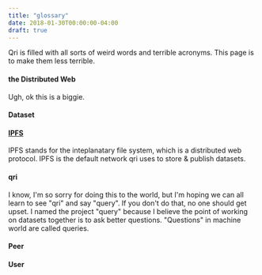 ```yaml
---
title: "glossary"
date: 2018-01-30T00:00:00-04:00
draft: true
---
```


Qri is filled with all sorts of weird words and terrible acronyms. This page is to make them less terrible.

#### the Distributed Web
Ugh, ok this is a biggie. 

#### Dataset

#### [IPFS](https://ipfs.io)
IPFS stands for the inteplanatary file system, which is a distributed web protocol. IPFS is the default network qri uses to store & publish datasets.

#### qri
I know, I'm so sorry for doing this to the world, but I'm hoping we can all learn to see "qri" and say "query". If you don't do that, no one should get upset. I named the project "query" because I believe the point of working on datasets together is to ask better questions. "Questions" in machine world are called queries.

#### Peer

#### User


<!-- * Profile - 
* Peer -
* Node - an active process in a distributed network with a peerId
* Repo - 
* File System -
* Dataset - 
* DAG - 
* Link -
* Path - 
* Block - -->
